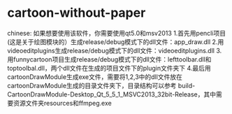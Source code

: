 # cartoon-without-paper
chinese:
如果想要使用该软件，你需要使用qt5.0和msv2013
1.首先用pencli项目(这是关于绘图模块的）生成release/debug模式下的dll文件：app_draw.dll
2.用videoeditplugins生成release/debug模式下的dll文件：videoeditplugins.dll
3.用funnycartoon项目生成release/debug模式下的dll文件：lefttoolbar.dll和toptoolbal.dll，两个dll文件在生成的项目文件下的plugin文件夹下
4.最后用cartoonDrawModule生成exe文件，需要将1,2,3中的dll文件放在cartoonDrawModule生成的目录文件夹下，目录结构可以参考
build-CartoonDrawModule-Desktop_Qt_5_5_1_MSVC2013_32bit-Release，其中需要资源文件夹resources和ffmpeg.exe

